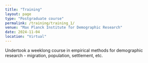 ```yaml
---
title: "Training"
layout: page
type: "Postgraduate course"
permalink: /training/training_1/
venue: "Max Planck Institute for Demographic Research"
date: 2024-11-04
location: "Virtual"
---
```


Undertook a weeklong course in empirical methods for demographic research - migration, population, settlement, etc. 
